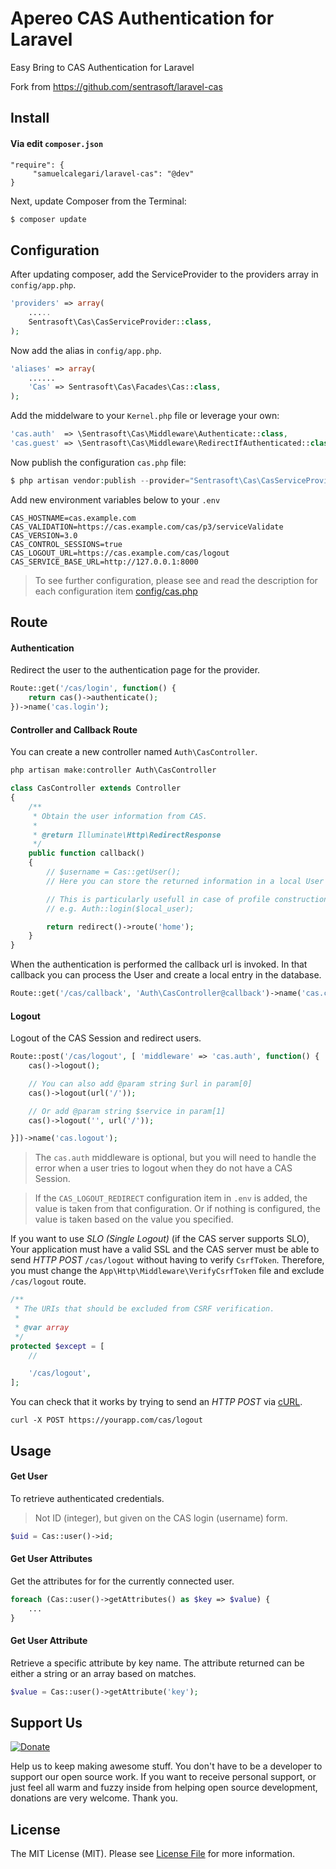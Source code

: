 # Apereo CAS Authentication for Laravel

Easy Bring to CAS Authentication for Laravel

Fork from https://github.com/sentrasoft/laravel-cas

## Install

#### Via edit `composer.json`

	"require": {
		 "samuelcalegari/laravel-cas": "@dev"
	}

Next, update Composer from the Terminal:

``` bash
$ composer update
```

## Configuration

After updating composer, add the ServiceProvider to the providers array in `config/app.php`.

```php
'providers' => array(
    .....
    Sentrasoft\Cas\CasServiceProvider::class,
);
```

Now add the alias in `config/app.php`.

```php
'aliases' => array(
    ......
    'Cas' => Sentrasoft\Cas\Facades\Cas::class,
);
```

Add the middelware to your `Kernel.php` file or leverage your own:
```php
'cas.auth'  => \Sentrasoft\Cas\Middleware\Authenticate::class,
'cas.guest' => \Sentrasoft\Cas\Middleware\RedirectIfAuthenticated::class,
```

Now publish the configuration `cas.php` file:
``` php
$ php artisan vendor:publish --provider="Sentrasoft\Cas\CasServiceProvider" --tag="config"
```

Add new environment variables below to your `.env`
```
CAS_HOSTNAME=cas.example.com
CAS_VALIDATION=https://cas.example.com/cas/p3/serviceValidate
CAS_VERSION=3.0
CAS_CONTROL_SESSIONS=true
CAS_LOGOUT_URL=https://cas.example.com/cas/logout
CAS_SERVICE_BASE_URL=http://127.0.0.1:8000
```

> To see further configuration, please see and read the description for each configuration item [config/cas.php](src/Config/cas.php)

## Route

#### Authentication
Redirect the user to the authentication page for the provider.
```php
Route::get('/cas/login', function() {
    return cas()->authenticate();
})->name('cas.login');
```

#### Controller and Callback Route
You can create a new controller named `Auth\CasController`.
```php
php artisan make:controller Auth\CasController
```

```php
class CasController extends Controller
{
    /**
     * Obtain the user information from CAS.
     *
     * @return Illuminate\Http\RedirectResponse
     */
    public function callback()
    {
        // $username = Cas::getUser();
        // Here you can store the returned information in a local User model on your database (or storage).

        // This is particularly usefull in case of profile construction with roles and other details
        // e.g. Auth::login($local_user);

        return redirect()->route('home');
    }
}
```

When the authentication is performed the callback url is invoked. In that callback you can process the User and create a local entry in the database.
```php
Route::get('/cas/callback', 'Auth\CasController@callback')->name('cas.callback');
```

#### Logout
Logout of the CAS Session and redirect users.

```php
Route::post('/cas/logout', [ 'middleware' => 'cas.auth', function() {
    cas()->logout();

    // You can also add @param string $url in param[0]
    cas()->logout(url('/'));

    // Or add @param string $service in param[1]
    cas()->logout('', url('/'));

}])->name('cas.logout');
```

>The `cas.auth` middleware is optional, but you will need to handle the error when a user tries to logout when they do not have a CAS Session.

> If the `CAS_LOGOUT_REDIRECT` configuration item in `.env` is added, the value is taken from that configuration. Or if nothing is configured, the value is taken based on the value you specified.


If you want to use *SLO (Single Logout)* (if the CAS server supports SLO), Your application must have a valid SSL and the CAS server must be able to send *HTTP POST* `/cas/logout` without having to verify `CsrfToken`. Therefore, you must change the `App\Http\Middleware\VerifyCsrfToken` file and exclude `/cas/logout` route.

```php
/**
 * The URIs that should be excluded from CSRF verification.
 *
 * @var array
 */
protected $except = [
    //

    '/cas/logout',
];
```

You can check that it works by trying to send an *HTTP POST* via [cURL](https://en.wikipedia.org/wiki/CURL).
```
curl -X POST https://yourapp.com/cas/logout
```

## Usage

#### Get User
To retrieve authenticated credentials.

> Not ID (integer), but given on the CAS login (username) form.

```php
$uid = Cas::user()->id;
```

#### Get User Attributes
Get the attributes for for the currently connected user.
```php
foreach (Cas::user()->getAttributes() as $key => $value) {
	...
}
```

#### Get User Attribute
Retrieve a specific attribute by key name. The attribute returned can be either a string or an array based on matches.
```php
$value = Cas::user()->getAttribute('key');
```

## Support Us
[![Donate](https://img.shields.io/badge/Donate-PayPal-green.svg)](https://www.paypal.com/cgi-bin/webscr?cmd=_s-xclick&hosted_button_id=NU3XK7VXYTYKY)

Help us to keep making awesome stuff. You don't have to be a developer to support our open source work. If you want to receive personal support, or just feel all warm and fuzzy inside from helping open source development, donations are very welcome. Thank you.

## License

The MIT License (MIT). Please see [License File](LICENSE.md) for more information.
